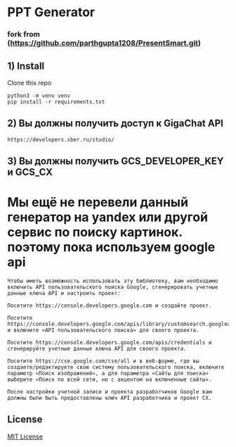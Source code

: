 # PPT Generator
### fork from (https://github.com/parthgupta1208/PresentSmart.git)

## 1) Install

Clone this repo

```
python3 -m venv venv
pip install -r requirements.txt
```

## 2) Вы должны получить доступ к GigaChat API 

```
https://developers.sber.ru/studio/
```

## 3) Вы должны получить GCS_DEVELOPER_KEY и GCS_CX

# Мы ещё не перевели данный генератор на yandex или другой сервис по поиску картинок. поэтому пока используем google api

```
Чтобы иметь возможность использовать эту библиотеку, вам необходимо включить API пользовательского поиска Google, сгенерировать учетные данные ключа API и настроить проект:

Посетите https://console.developers.google.com и создайте проект.

Посетите https://console.developers.google.com/apis/library/customsearch.googleapis.com и включите «API пользовательского поиска» для своего проекта.

Посетите https://console.developers.google.com/apis/credentials и сгенерируйте учетные данные ключа API для своего проекта.

Посетите https://cse.google.com/cse/all и в веб-форме, где вы создаете/редактируете свою систему пользовательского поиска, включите параметр «Поиск изображений», а для параметра «Сайты для поиска» выберите «Поиск по всей сети, но с акцентом на включенные сайты».

После настройки учетной записи и проекта разработчиков Google вам должны были быть предоставлены ключ API разработчика и проект CX.
```

## License

[MIT License](LICENSE)



